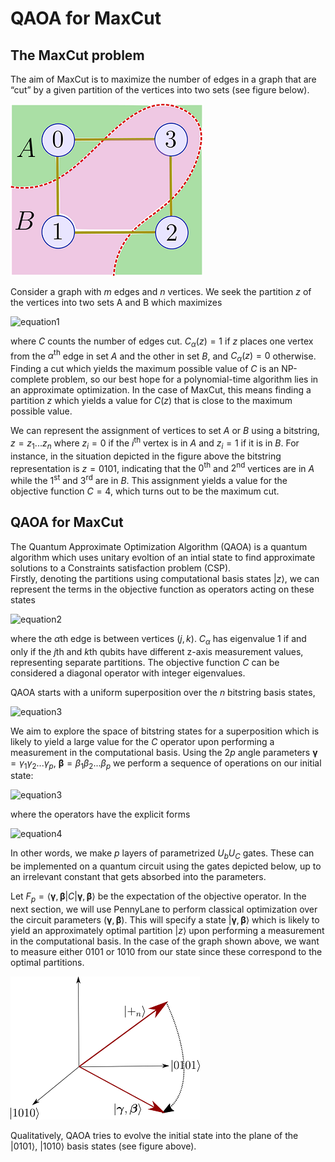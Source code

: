 # QAOA for MaxCut

## The MaxCut problem 

The aim of MaxCut is to maximize the number of edges in a graph that are “cut” by a given partition of the vertices into two sets (see figure below).

![maximum cut example](./images/qaoa_maxcut_partition.png)

Consider a graph with $m$ edges and $n$ vertices. We seek the partition $z$ of the vertices into two sets A and B which maximizes

![equation1](https://latex.codecogs.com/gif.latex?C(z)%20=%20\sum_{\alpha%20=1}^{m}C_{\alpha}(z))

where $C$ counts the number of edges cut. $C_\alpha(z)=1$ if $z$ places one vertex from the
$\alpha^\text{th}$ edge in set $A$ and the other in set $B$, and $C_\alpha(z)=0$ otherwise.
Finding a cut which yields the maximum possible value of $C$ is an NP-complete problem, so our best hope for a
polynomial-time algorithm lies in an approximate optimization.
In the case of MaxCut, this means finding a partition $z$ which
yields a value for $C(z)$ that is close to the maximum possible value.

We can represent the assignment of vertices to set $A$ or $B$ using a bitstring,
$z=z_1...z_n$ where $z_i=0$ if the $i^\text{th}$ vertex is in $A$ and
$z_i = 1$ if it is in $B$. For instance,
in the situation depicted in the figure above the bitstring representation is $z=0101\text{,}$
indicating that the $0^{\text{th}}$ and $2^{\text{nd}}$ vertices are in $A$
while the $1^{\text{st}}$ and $3^{\text{rd}}$ are in
$B$. This assignment yields a value for the objective function
$C=4$, which turns out to be the maximum cut.

## QAOA for MaxCut

The Quantum Approximate Optimization Algorithm (QAOA) is a quantum algorithm which uses unitary evoltion of an intial state to find approximate solutions to a Constraints satisfaction problem (CSP).<br>
Firstly, denoting the partitions using computational basis states $|z\rangle$, we can represent the terms in the
objective function as operators acting on these states

![equation2](https://latex.codecogs.com/gif.latex?C_\alpha%20=%20\frac{1}{2}\left(1-\sigma_{z}^j\sigma_{z}^k\right))

where the $\alpha\text{th}$ edge is between vertices $(j,k)$.
$C_\alpha$ has eigenvalue 1 if and only if the $j\text{th}$ and $k\text{th}$
qubits have different z-axis measurement values, representing separate partitions.
The objective function $C$ can be considered a diagonal operator with integer eigenvalues.

QAOA starts with a uniform superposition over the $n$ bitstring basis states,

![equation3](https://latex.codecogs.com/gif.latex?|+_{n}\rangle%20=%20\frac{1}{\sqrt{2^n}}\sum_{z\in%20\{0,1\}^n}%20|z\rangle)

We aim to explore the space of bitstring states for a superposition which is likely to yield a
large value for the $C$ operator upon performing a measurement in the computational basis.
Using the $2p$ angle parameters
$\boldsymbol{\gamma} = \gamma_1\gamma_2...\gamma_p$, $\boldsymbol{\beta} = \beta_1\beta_2...\beta_p$
we perform a sequence of operations on our initial state:

![equation3](https://latex.codecogs.com/gif.latex?|\boldsymbol{\gamma},\boldsymbol{\beta}\rangle%20=%20U_{B_p}U_{C_p}U_{B_{p-1}}U_{C_{p-1}}...U_{B_1}U_{C_1}|+_n\rangle)

where the operators have the explicit forms

![equation4](https://latex.codecogs.com/svg.latex?U_{B_l}%20=%20e^{-i\beta_lB}%20=%20\prod_{j=1}^n%20e^{-i\beta_l\sigma_x^j},%20\\%20U_{C_l}%20=%20e^{-i\gamma_lC}%20=%20\prod_{\text{edge%20(j,k)}}%20e^{-i\gamma_l(1-\sigma_z^j\sigma_z^k)/2})

In other words, we make $p$ layers of parametrized $U_bU_C$ gates.
These can be implemented on a quantum circuit using the gates depicted below, up to an irrelevant constant
that gets absorbed into the parameters.

Let $F_p = \langle \boldsymbol{\gamma},
\boldsymbol{\beta} | C | \boldsymbol{\gamma},\boldsymbol{\beta} \rangle$ be the expectation of the objective operator.
In the next section, we will use PennyLane to perform classical optimization
over the circuit parameters $(\boldsymbol{\gamma}, \boldsymbol{\beta})$.
This will specify a state $|\boldsymbol{\gamma},\boldsymbol{\beta}\rangle$ which is
likely to yield an approximately optimal partition $|z\rangle$ upon performing a measurement in the
computational basis.
In the case of the graph shown above, we want to measure either 0101 or 1010 from our state since these correspond to
the optimal partitions.

![QAOA optimal state](./images/qaoa_optimal_state.png)

Qualitatively, QAOA tries to evolve the initial state into the plane of the
$|0101\rangle$, $|1010\rangle$ basis states (see figure above).

